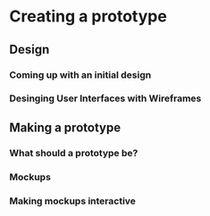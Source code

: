 # Creating a prototype
## Design
### Coming up with an initial design
### Desinging User Interfaces with Wireframes

## Making a prototype
### What should a prototype be?
### Mockups
### Making mockups interactive
